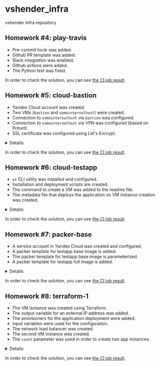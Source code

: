 # vshender_infra

vshender Infra repository

## Homework #4: play-travis

- Pre-commit hook was added.
- Github PR template was added.
- Slack integration was enabled.
- Github actions were added.
- The Python test was fixed.

In order to check the solution, you can see [the CI job result](https://github.com/Otus-DevOps-2021-05/vshender_infra/actions/workflows/run-tests.yml).


## Homework #5: cloud-bastion

- Yandex Cloud account was created.
- Two VMs (`bastion` and `someinternalhost`) were created.
- Connection to `someinternalhost` via `bastion` was configured.
- Connection to `someinternalhost` via VPN was configured (based on Pritunl).
- SSL certificate was configured using Let's Encrypt.

<details><summary>Details</summary>

Host IP addresses:
```
bastion_IP = 130.193.53.59
someinternalhost_IP = 10.129.0.16
```

The command to generate SSH authentication keys:
```
ssh-keygen -t rsa -f ~/.ssh/appuser -C appuser -P ""
```

Connect to the `bastion` host:
```
$ ssh -i ~/.ssh/appuser appuser@130.193.53.59
Welcome to Ubuntu 20.04.2 LTS (GNU/Linux 5.4.0-42-generic x86_64)
...
appuser@bastion:~$
```

Connect to the `someinternalhost` via the `bastion` using agent forwarding:
```
$ ssh-add ~/.ssh/appuser
Identity added: /Users/vshender/.ssh/appuser (appuser)

$ ssh -A appuser@130.193.53.59
Welcome to Ubuntu 20.04.2 LTS (GNU/Linux 5.4.0-42-generic x86_64)
...

appuser@bastion:~$ ssh 10.129.0.16
Welcome to Ubuntu 20.04.2 LTS (GNU/Linux 5.4.0-42-generic x86_64)
...

appuser@someinternalhost:~$
```

To directly access the internal host via the bastion host the following command can be used:
```
$ ssh -A -t appuser@130.193.53.59 ssh 10.129.0.16
Welcome to Ubuntu 20.04.2 LTS (GNU/Linux 5.4.0-42-generic x86_64)
...

appuser@someinternalhost:~$
```

Contents of the `.ssh/config` file for accessing the hosts using aliases:
```
Host bastion
    Hostname 130.193.53.59
    User appuser
    IdentityFile ~/.ssh/appuser

Host someinternalhost
    User appuser
    IdentityFile ~/.ssh/appuser
    ProxyCommand ssh -q bastion nc -q0 10.129.0.16 22
```

Install and setup Pritunl:
```
$ scp VPN/setupvpn.sh bastion:/home/appuser

$ ssh bastion
Welcome to Ubuntu 20.04.2 LTS (GNU/Linux 5.4.0-42-generic x86_64)
...

appuser@bastion:~$ sudo ./setupvpn.sh
...

appuser@bastion:~$ # open in browser http://130.193.53.59/setup

appuser@bastion:~$ sudo pritunl setup-key
...

appuser@bastion:~$ sudo pritunl default-password
Administrator default password:
  username: "pritunl"
  password: "..."

```

Pritunl user:
- username: test
- PIN: 6214157507237678334670591556762

See [Connecting to a Pritunl vpn server](https://docs.pritunl.com/docs/connecting) for instructions.

To setup Let's Encrypt for Pritunl admin panel just enter "130-193-53-59.sslip.io" in "Settings -> Lets Encrypt Domain".

</details>

In order to check the solution, you can see [the CI job result](https://github.com/Otus-DevOps-2021-05/vshender_infra/actions/workflows/run-tests.yml).


## Homework #6: cloud-testapp

- `yc` CLI utility was installed and configured.
- Installation and deployment scripts are created.
- The command to create a VM was added to the readme file.
- The metadata file that deploys the application on VM instance creation was created.

<details><summary>Details</summary>

Related Yandex Cloud documentation:

- [Install CLI](https://cloud.yandex.ru/docs/cli/operations/install-cli)
- [Profile Create](https://cloud.yandex.ru/docs/cli/operations/profile/profile-create)

Check `yc` configuration:
```
$ yc config list
token: ...
cloud-id: ...
folder-id: ...
compute-default-zone: ru-central1-a

$ yc config profile list
default ACTIVE
```

Create a new VM instance:
```
$ yc compute instance create \
  --name reddit-app \
  --hostname reddit-app \
  --memory=4 \
  --create-boot-disk image-folder-id=standard-images,image-family=ubuntu-1604-lts,size=10GB \
  --network-interface subnet-name=default-ru-central1-a,nat-ip-version=ipv4 \
  --metadata serial-port-enable=1 \
  --ssh-key ~/.ssh/appuser.pub
...

$ yc compute instance list
+----------------------+------------+---------------+---------+-----------------+-------------+
|          ID          |    NAME    |    ZONE ID    | STATUS  |   EXTERNAL IP   | INTERNAL IP |
+----------------------+------------+---------------+---------+-----------------+-------------+
| epd5qtknrril3ndlhsrf | reddit-app | ru-central1-a | RUNNING | 178.154.224.203 | 10.129.0.34 |
+----------------------+------------+---------------+---------+-----------------+-------------+
```

The created host's IP address and port:
```
testapp_IP = 178.154.224.203
testapp_port = 9292
```

Install dependencies and deploy the application:
```
$ scp config-scripts/*.sh yc-user@178.154.224.203:/home/yc-user
...

$ ssh yc-user@178.154.224.203
Welcome to Ubuntu 16.04.7 LTS (GNU/Linux 4.4.0-142-generic x86_64)
...

yc-user@reddit-app:~$ ./install_ruby.sh
...

yc-user@reddit-app:~$ ruby -v
ruby 2.3.1p112 (2016-04-26) [x86_64-linux-gnu]

yc-user@reddit-app:~$ bundler -v
Bundler version 1.11.2

yc-user@reddit-app:~$ ./install_mongodb.sh
...

yc-user@reddit-app:~$ sudo systemctl status mongod
● mongod.service - MongoDB Database Server
   Loaded: loaded (/lib/systemd/system/mongod.service; enabled; vendor preset: enabled)
   Active: active (running) since Mon 2021-07-12 17:01:24 UTC; 12s ago
...

yc-user@reddit-app:~$ ./deploy.sh
...
```

Create a new VM instance providing metadata that deploys the application:
```
$ yc compute instance create \
  --name reddit-app \
  --hostname reddit-app \
  --memory=4 \
  --create-boot-disk image-folder-id=standard-images,image-family=ubuntu-1604-lts,size=10GB \
  --network-interface subnet-name=default-ru-central1-a,nat-ip-version=ipv4 \
  --metadata serial-port-enable=1 \
  --metadata-from-file user-data=config-scripts/metadata.yaml
...
```

</details>

In order to check the solution, you can see [the CI job result](https://github.com/Otus-DevOps-2021-05/vshender_infra/actions/workflows/run-tests.yml).


## Homework #7: packer-base

- A service account in Yandex Cloud was created and configured.
- A packer template for testapp base image is added.
- The packer template for testapp base image is parameterized.
- A packer template for testapp full image is added.

<details><summary>Details</summary>

Create a Yandex Cloud service account, grant it access to the folder, and generate an IAM key:
```
$ SVC_ACCOUNT=svc

$ FOLDER_ID=$(yc config list | grep ^folder-id | awk '{ print $2 }')

$ yc iam service-account create --name $SVC_ACCOUNT --folder-id $FOLDER_ID
id: ajeg1tbs3ho02l5u4tg0
folder_id: b1gd4td7jk7gdlac0laf
created_at: "2021-07-13T09:50:41.522298119Z"
name: svc

$ ACCOUNT_ID=$(yc iam service-account get $SVC_ACCOUNT | grep ^id | awk '{ print $2 }')

$ yc resource-manager folder add-access-binding --id $FOLDER_ID \
    --role editor \
    --service-account-id $ACCOUNT_ID
done (1s)

$ yc iam key create --service-account-id $ACCOUNT_ID --output yc-svc-key.json
id: ajeqipnvev31urbod1dv
service_account_id: ajeg1tbs3ho02l5u4tg0
created_at: "2021-07-13T09:56:23.667310740Z"
key_algorithm: RSA_2048
```

Build a testapp base image:
```
$ cd packer

$ packer validate ./ubuntu16.json

$ packer build ./ubuntu16.json

$ yc compute image list
yandex: output will be in this color.

==> yandex: Creating temporary ssh key for instance...
==> yandex: Using as source image: fd869u2laf181s38k2cr (name: "ubuntu-1604-lts-1612430962", family: "ubuntu-1604-lts")
==> yandex: Creating network...
==> yandex: Creating subnet in zone "ru-central1-a"...
==> yandex: Creating disk...
==> yandex: Creating instance...
==> yandex: Waiting for instance with id fhmisb58df44oorun9s9 to become active...
    yandex: Detected instance IP: 178.154.227.237
==> yandex: Using SSH communicator to connect: 178.154.227.237
==> yandex: Waiting for SSH to become available...
==> yandex: Connected to SSH!
==> yandex: Provisioning with shell script: scripts/install_ruby.sh
...
==> yandex: Stopping instance...
==> yandex: Deleting instance...
    yandex: Instance has been deleted!
==> yandex: Creating image: reddit-base-1626203343
==> yandex: Waiting for image to complete...
==> yandex: Success image create...
==> yandex: Destroying subnet...
    yandex: Subnet has been deleted!
==> yandex: Destroying network...
    yandex: Network has been deleted!
==> yandex: Destroying boot disk...
    yandex: Disk has been deleted!
Build 'yandex' finished after 4 minutes 52 seconds.

==> Wait completed after 4 minutes 52 seconds

==> Builds finished. The artifacts of successful builds are:
--> yandex: A disk image was created: reddit-base-1626203343 (id: fd8odftu99akenf9npl8) with family name reddit-base

$ yc compute image list
+----------------------+------------------------+-------------+----------------------+--------+
|          ID          |          NAME          |   FAMILY    |     PRODUCT IDS      | STATUS |
+----------------------+------------------------+-------------+----------------------+--------+
| fd8odftu99akenf9npl8 | reddit-base-1626203343 | reddit-base | f2el9g14ih63bjul3ed3 | READY  |
+----------------------+------------------------+-------------+----------------------+--------+
```

Build a testapp base image using parameterized template:
```
$ packer build -var-file=variables.json ./ubuntu16.json
...
```

Build a testapp full image:
```
$ packer build -var-file=variables.json ./immutable.json
...
```

Create a VM instance using a full image:
```
$ ../config-scripts/create-reddit-vm.sh
...
```

</details>

In order to check the solution, you can see [the CI job result](https://github.com/Otus-DevOps-2021-05/vshender_infra/actions/workflows/run-tests.yml).


## Homework #8: terraform-1

- The VM isntance was created using Terraform.
- The output variable for an external IP address was added.
- The provisioners for the application deployment were added.
- Input variables were used for the configuration.
- The network load balancer was created.
- The second VM instance was created.
- The `count` parameter was used in order to create two app instances.

<details><summary>Details</summary>

[Yandex.Cloud provider documentation](https://registry.terraform.io/providers/yandex-cloud/yandex/latest/docs)

Get config for yandex provider:
```
$ yc config list
token: ...
cloud-id: ...
folder-id: ...
compute-default-zone: ru-central1-a
```

Initialize provider plugins:
```
$ cd terraform

$ terraform init

Initializing the backend...

Initializing provider plugins...
- Checking for available provider plugins...
- Downloading plugin for provider "yandex" (terraform-providers/yandex) 0.35.0...

Terraform has been successfully initialized!

You may now begin working with Terraform. Try running "terraform plan" to see
any changes that are required for your infrastructure. All Terraform commands
should now work.

If you ever set or change modules or backend configuration for Terraform,
rerun this command to reinitialize your working directory. If you forget, other
commands will detect it and remind you to do so if necessary.
```

See execution plan, showing what actions Terraform would take to apply the current configuration:
```
$ terraform plan
Refreshing Terraform state in-memory prior to plan...
The refreshed state will be used to calculate this plan, but will not be
persisted to local or remote state storage.


------------------------------------------------------------------------

An execution plan has been generated and is shown below.
Resource actions are indicated with the following symbols:
  + create

Terraform will perform the following actions:

  # yandex_compute_instance.app will be created
  + resource "yandex_compute_instance" "app" {
  ...
  }

Plan: 1 to add, 0 to change, 0 to destroy.

------------------------------------------------------------------------

Note: You didn't specify an "-out" parameter to save this plan, so Terraform
can't guarantee that exactly these actions will be performed if
"terraform apply" is subsequently run.
```

Create a VM instance using terraform:
```
$ terraform apply -auto-approve
yandex_compute_instance.app: Creating...
yandex_compute_instance.app: Still creating... [10s elapsed]
yandex_compute_instance.app: Still creating... [20s elapsed]
yandex_compute_instance.app: Still creating... [30s elapsed]
yandex_compute_instance.app: Still creating... [40s elapsed]
yandex_compute_instance.app: Creation complete after 42s [id=fhmcpqriqgm182kto33a]

Apply complete! Resources: 1 added, 0 changed, 0 destroyed.

$ ls
main.tf                  terraform.tfstate        terraform.tfstate.backup
```

Get an external IP address of the created VM using `terraform show` command:
```
$ terraform show | grep nat_ip_address
          nat_ip_address = "178.154.252.33"
```

Connect to the created VM:
```
$ ssh ubuntu@178.154.252.33
Welcome to Ubuntu 16.04.7 LTS (GNU/Linux 4.4.0-142-generic x86_64)
...
```

Add the `external_ip_address_app` output variable and refresh the state:
```
$ terraform refresh
yandex_compute_instance.app: Refreshing state... [id=fhmmi8jnaat1655k0ljq]

Outputs:

external_ip_address_app = 178.154.252.33

$ terraform output
external_ip_address_app = 178.154.252.33

$ terraform output external_ip_address_app
178.154.252.33
```

Add [provisioners](https://www.terraform.io/docs/language/resources/provisioners/syntax.html) for the application deployment and recreate the VM:
```
$ terraform taint yandex_compute_instance.app
Resource instance yandex_compute_instance.app has been marked as tainted.

$ terraform plan
Refreshing Terraform state in-memory prior to plan...
The refreshed state will be used to calculate this plan, but will not be
persisted to local or remote state storage.

yandex_compute_instance.app: Refreshing state... [id=fhmmi8jnaat1655k0ljq]

------------------------------------------------------------------------

An execution plan has been generated and is shown below.
Resource actions are indicated with the following symbols:
-/+ destroy and then create replacement

Terraform will perform the following actions:

  # yandex_compute_instance.app is tainted, so must be replaced
-/+ resource "yandex_compute_instance" "app" {
      ...
    }

Plan: 1 to add, 0 to change, 1 to destroy.

------------------------------------------------------------------------

Note: You didn't specify an "-out" parameter to save this plan, so Terraform
can't guarantee that exactly these actions will be performed if
"terraform apply" is subsequently run.

$ terraform apply -auto-approve
yandex_compute_instance.app: Refreshing state... [id=fhmbgbhkre7lfu7mcdl2]
yandex_compute_instance.app: Destroying... [id=fhmbgbhkre7lfu7mcdl2]
yandex_compute_instance.app: Still destroying... [id=fhmbgbhkre7lfu7mcdl2, 10s elapsed]
yandex_compute_instance.app: Destruction complete after 10s
yandex_compute_instance.app: Creating...
yandex_compute_instance.app: Still creating... [10s elapsed]
yandex_compute_instance.app: Still creating... [21s elapsed]
yandex_compute_instance.app: Still creating... [31s elapsed]
yandex_compute_instance.app: Still creating... [41s elapsed]
yandex_compute_instance.app: Provisioning with 'file'...
yandex_compute_instance.app: Still creating... [51s elapsed]
yandex_compute_instance.app: Still creating... [1m1s elapsed]
yandex_compute_instance.app: Provisioning with 'remote-exec'...
yandex_compute_instance.app (remote-exec): Connecting to remote host via SSH...
yandex_compute_instance.app (remote-exec):   Host: 178.154.240.24
yandex_compute_instance.app (remote-exec):   User: ubuntu
yandex_compute_instance.app (remote-exec):   Password: false
yandex_compute_instance.app (remote-exec):   Private key: true
yandex_compute_instance.app (remote-exec):   Certificate: false
yandex_compute_instance.app (remote-exec):   SSH Agent: false
yandex_compute_instance.app (remote-exec):   Checking Host Key: false
yandex_compute_instance.app (remote-exec): Connected!
...
yandex_compute_instance.app: Creation complete after 1m46s [id=fhmk1922pqdne0hd2ghg]

Apply complete! Resources: 1 added, 0 changed, 1 destroyed.

Outputs:

external_ip_address_app = 178.154.240.24
```

Open http://178.154.240.24:9292/ and check the application.

Use input variables for the configuration and recreate the VM:
```
$ terraform destroy -auto-approve
yandex_compute_instance.app: Refreshing state... [id=fhmk1922pqdne0hd2ghg]
yandex_compute_instance.app: Destroying... [id=fhmk1922pqdne0hd2ghg]
yandex_compute_instance.app: Destruction complete after 9s

Destroy complete! Resources: 1 destroyed.

$ terraform apply -auto-approve
...
Apply complete! Resources: 1 added, 0 changed, 0 destroyed.

Outputs:

external_ip_address_app = 178.154.240.24
```

Add a network load balancer (see [yandex_lb_network_load_balancer](https://registry.terraform.io/providers/yandex-cloud/yandex/latest/docs/resources/lb_network_load_balancer) and [yandex_lb_target_group](https://registry.terraform.io/providers/yandex-cloud/yandex/latest/docs/resources/lb_target_group)):
```
$ terraform apply -auto-approve
yandex_compute_instance.app: Refreshing state... [id=fhmeo4rot527qnsssigv]
yandex_lb_target_group.app_lb_target_group: Creating...
yandex_lb_target_group.app_lb_target_group: Creation complete after 3s [id=enpint9vuufj268oe7q3]
yandex_lb_network_load_balancer.app_lb: Creating...
yandex_lb_network_load_balancer.app_lb: Still creating... [10s elapsed]
yandex_lb_network_load_balancer.app_lb: Creation complete after 18s [id=b7ruppfn9ugmq564gonm]

Apply complete! Resources: 2 added, 0 changed, 0 destroyed.

Outputs:

external_ip_address_app = 178.154.240.24
lb_ip_address = 84.201.158.38
```

Open http://84.201.158.38/ and check the application.

Add a second VM instance:
```
$ terraform plan
Refreshing Terraform state in-memory prior to plan...
The refreshed state will be used to calculate this plan, but will not be
persisted to local or remote state storage.

yandex_compute_instance.app: Refreshing state... [id=fhmeo4rot527qnsssigv]
yandex_lb_target_group.app_lb_target_group: Refreshing state... [id=enpint9vuufj268oe7q3]
yandex_lb_network_load_balancer.app_lb: Refreshing state... [id=b7ruppfn9ugmq564gonm]

------------------------------------------------------------------------

An execution plan has been generated and is shown below.
Resource actions are indicated with the following symbols:
  + create
  ~ update in-place

Terraform will perform the following actions:

  # yandex_compute_instance.app2 will be created
  + resource "yandex_compute_instance" "app2" {
      ...
    }

  # yandex_lb_target_group.app_lb_target_group will be updated in-place
  ~ resource "yandex_lb_target_group" "app_lb_target_group" {
        created_at = "2021-07-18T13:58:38Z"
        folder_id  = "b1gd4td7jk7gdlac0laf"
        id         = "enpint9vuufj268oe7q3"
        labels     = {}
        name       = "app-lb-target-group"
        region_id  = "ru-central1"

        target {
            address   = "10.128.0.18"
            subnet_id = "e9b4gc5qqhfpoe63kt9p"
        }
      + target {
          + address   = (known after apply)
          + subnet_id = "e9b4gc5qqhfpoe63kt9p"
        }
    }

Plan: 1 to add, 1 to change, 0 to destroy.

------------------------------------------------------------------------

Note: You didn't specify an "-out" parameter to save this plan, so Terraform
can't guarantee that exactly these actions will be performed if
"terraform apply" is subsequently run.

$ terraform apply -auto-approve
yandex_compute_instance.app: Refreshing state... [id=fhmeo4rot527qnsssigv]
yandex_lb_target_group.app_lb_target_group: Refreshing state... [id=enpint9vuufj268oe7q3]
yandex_lb_network_load_balancer.app_lb: Refreshing state... [id=b7ruppfn9ugmq564gonm]
yandex_compute_instance.app2: Creating...
yandex_compute_instance.app2: Still creating... [10s elapsed]
yandex_compute_instance.app2: Still creating... [20s elapsed]
yandex_compute_instance.app2: Still creating... [30s elapsed]
yandex_compute_instance.app2: Still creating... [40s elapsed]
yandex_compute_instance.app2: Provisioning with 'file'...
yandex_compute_instance.app2: Still creating... [50s elapsed]
yandex_compute_instance.app2: Still creating... [1m0s elapsed]
yandex_compute_instance.app2: Provisioning with 'remote-exec'...
...
yandex_compute_instance.app2: Creation complete after 1m48s [id=fhmsgrkurrkqena67in5]
yandex_lb_target_group.app_lb_target_group: Modifying... [id=enpint9vuufj268oe7q3]
yandex_lb_target_group.app_lb_target_group: Modifications complete after 7s [id=enpint9vuufj268oe7q3]

Apply complete! Resources: 1 added, 1 changed, 0 destroyed.

Outputs:

external_ip_address_app = 178.154.240.24
external_ip_address_app2 = 84.201.175.185
lb_ip_address = 84.201.158.38
```

Use the `count` parameter to create app instances (see [dynamic Blocks](https://www.terraform.io/docs/language/expressions/dynamic-blocks.html)):
```
$ terraform apply -auto-approve
yandex_compute_instance.app2: Refreshing state... [id=fhmsgrkurrkqena67in5]
yandex_compute_instance.app[0]: Refreshing state... [id=fhmeo4rot527qnsssigv]
yandex_lb_target_group.app_lb_target_group: Refreshing state... [id=enpint9vuufj268oe7q3]
yandex_lb_network_load_balancer.app_lb: Refreshing state... [id=b7ruppfn9ugmq564gonm]
yandex_compute_instance.app2: Destroying... [id=fhmsgrkurrkqena67in5]
yandex_compute_instance.app[1]: Creating...
yandex_compute_instance.app[0]: Modifying... [id=fhmeo4rot527qnsssigv]
yandex_compute_instance.app[0]: Modifications complete after 3s [id=fhmeo4rot527qnsssigv]
yandex_compute_instance.app2: Still destroying... [id=fhmsgrkurrkqena67in5, 10s elapsed]
yandex_compute_instance.app[1]: Still creating... [10s elapsed]
yandex_compute_instance.app2: Destruction complete after 11s
yandex_compute_instance.app[1]: Still creating... [20s elapsed]
yandex_compute_instance.app[1]: Still creating... [30s elapsed]
yandex_compute_instance.app[1]: Still creating... [40s elapsed]
yandex_compute_instance.app[1]: Provisioning with 'file'...
yandex_compute_instance.app[1]: Still creating... [50s elapsed]
yandex_compute_instance.app[1]: Still creating... [1m0s elapsed]
yandex_compute_instance.app[1]: Provisioning with 'remote-exec'...
...
yandex_compute_instance.app[1]: Creation complete after 1m42s [id=fhmga03s2qu3frlhk0s7]
yandex_lb_target_group.app_lb_target_group: Modifying... [id=enpint9vuufj268oe7q3]
yandex_lb_target_group.app_lb_target_group: Modifications complete after 8s [id=enpint9vuufj268oe7q3]

Apply complete! Resources: 1 added, 2 changed, 1 destroyed.

Outputs:

external_ip_address_app = [
  "178.154.240.24",
  "178.154.230.155",
]
lb_ip_address = 84.201.158.38
```

</details>

In order to check the solution, you can see [the CI job result](https://github.com/Otus-DevOps-2021-05/vshender_infra/actions/workflows/run-tests.yml).
